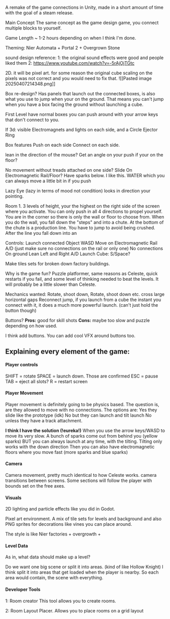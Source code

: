 	
A remake of the game connections in Unity, made in a short amount of time with the goal of a steam release.

Main Concept
The same concept as the game design game, you connect multiple blocks to yourself.

Game Length
~ 1-2 hours depending on when I think I'm done.

Theming:
Nier Automata + Portal 2 + Overgrown Stone

sound design reference:
1: the original sound effects were good and people liked them
2: https://www.youtube.com/watch?v=-5rAjOjTGtc


2D.
it will be pixel art.
for some reason the original cube scaling on the pixels was not correct and you would need to fix that.
![[Pasted image 20250407214348.png]]

Box re-design?
Has panels that launch out the connected boxes, is also what you use to jump when your on the ground.
That means you can't jump when you have a box facing the ground without launching a cube.

First Level have normal boxes you can push around with your arrow keys that don't connect to you.

If 3d: visible Electromagnets and lights on each side, and a Circle Ejector Ring

Box features
Push on each side
Connect on each side.

lean in the direction of the mouse? Get an angle on your push if your on the floor?

No movement without treads attached on one side?
Slide On Electromagnetic Rail/Floor? Have sparks below. I like this.
WATER which you can always move a little bit in if you push

Lazy Eye (lazy in terms of mood not condition) looks in direction your pointing.

Room 1.
3 levels of height, your the highest on the right side of the screen where you activate. You can only push in all 4 directions to propel yourself.
You are in the corner so there is only the wall or floor to choose from.
When you do the wall, you fall down the "steps" and into a chute.
At the bottom of the chute is a production line.
You have to jump to avoid being crushed.
After the line you fall down into an 

Controls:
Launch connected Object WASD
Move on Electromagnetic Rail A/D (just make sure no connections on the rail or only one)
No connections On ground Lean Left and Right A/D
Launch Cube: S/Space?


Make tiles sets for broken down factory buildings.


Why is the game fun?
Puzzle platformer, same reasons as Celeste, quick restarts if you fail, and some level of thinking needed to beat the levels.
It will probably be a little slower than Celeste.


Mechanics wanted:
Rotate, shoot down, Rotate, shoot down etc. cross large horizontal gaps
Reconnect jump, if you launch from a cube the instant you connect with it, it does a much more powerful launch. (can't just hold the button though)

Buttons?
**Pros:** 
good for skill shots
**Cons:**
maybe too slow and puzzle depending on how used.

I think add buttons. You can add cool VFX around buttons too.

## Explaining every element of the game:

#### Player controls
SHIFT = rotate
SPACE = launch down. Those are confirmed
ESC = pause
TAB = eject all slots?
R = restart screen

#### Player Movement
Player movement is definitely going to be physics based.
The question is, are they allowed to move with no connections.
The options are:
Yes they slide like the prototype (idk)
No but they can launch and tilt launch
No unless they have a track attachment.

**I think I have the solution (!eureka!)**
When you use the arrow keys/WASD to move its very slow.
A bunch of sparks come out from behind you (yellow sparks)
BUT you can always launch at any time, with the tilting.
Tilting only works with the down direction
Then you can also have electromagnetic floors where you move fast (more sparks and blue sparks)

#### Camera
Camera movement, pretty much identical to how Celeste works.
camera transitions between screens.
Some sections will  follow the player with bounds set on the free axes.

#### Visuals
2D lighting and particle effects like you did in Godot.

Pixel art environment. A mix of tile sets for levels and background and also PNG sprites for decorations like vines you can place around.

The style is like Nier factories + overgrowth +


#### Level Data
As in, what data should make up a level?

Do we want one big scene or split it into areas. (kind of like Hollow Knight)
I think split it into areas that get loaded when the player is nearby.
So each area would contain, the scene with everything.

#### Developer Tools

1: Room creator
This tool allows you to create rooms.

2: Room Layout Placer.
Allows you to place rooms on a grid layout